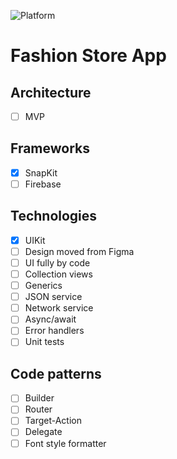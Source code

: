 ![Platform][platform-image]

# Fashion Store App

## Architecture
- [ ] MVP 

## Frameworks
- [x] SnapKit
- [ ] Firebase

## Technologies
- [x] UIKit
- [ ] Design moved from Figma
- [ ] UI fully by code
- [ ] Collection views
- [ ] Generics
- [ ] JSON service
- [ ] Network service
- [ ] Async/await
- [ ] Error handlers
- [ ] Unit tests

## Code patterns
- [ ] Builder
- [ ] Router
- [ ] Target-Action
- [ ] Delegate
- [ ] Font style formatter

<!-- URL's -->
[platform-image]: https://img.shields.io/badge/Platform-iOS-green.svg
